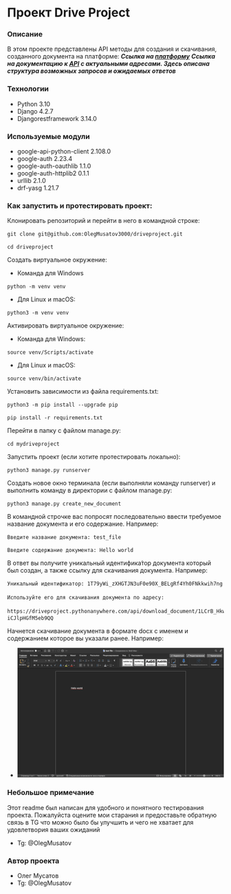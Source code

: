 # Проект Drive Project

### Описание
В этом проекте представлены API методы для создания и скачивания, созданного документа на платформе:
**_Ссылка на [платформу](https://drive.google.com/ "Гиперссылка к платформе.")_**
**_Ссылка на документацию к [API](https://driveproject.pythonanywhere.com/api/redoc/ "Гиперссылка к API.") с актуальными адресами. Здесь описана структура возможных запросов и ожидаемых ответов_**


### Технологии
- Python 3.10
- Django 4.2.7
- Djangorestframework 3.14.0

### Используемые модули
- google-api-python-client 2.108.0
- google-auth 2.23.4
- google-auth-oauthlib 1.1.0
- google-auth-httplib2 0.1.1
- urllib 2.1.0
- drf-yasg 1.21.7

### Как запустить и протестировать проект:

Клонировать репозиторий и перейти в него в командной строке:

```
git clone git@github.com:OlegMusatov3000/driveproject.git
```

```
cd driveproject
```

Cоздать виртуальное окружение:

- Команда для Windows

```
python -m venv venv
```

- Для Linux и macOS:

```
python3 -m venv venv
```

Активировать виртуальное окружение:

- Команда для Windows:

```
source venv/Scripts/activate
```

- Для Linux и macOS:

```
source venv/bin/activate
```

Установить зависимости из файла requirements.txt:

```
python3 -m pip install --upgrade pip
```

```
pip install -r requirements.txt
```

Перейти в папку с файлом manage.py:

```
cd mydriveproject
```

Запустить проект (если хотите протестировать локально):

```
python3 manage.py runserver
```

Создать новое окно терминала (если выполняли команду runserver) и выполнить команду в директории с файлом manage.py:

```
python3 manage.py create_new_document
```

В командной строчке вас попросят последовательно ввести требуемое название документа и его содержание. Например:

```
Введите название документа: test_file
```
```
Введите содержание документа: Hello world
```

В ответ вы получите уникальный идентифика́тор документа который был создан, а также ссылку для скачивания документа. Например:

```
Уникальный идентификатор: 1T79yWi_zXHGTJN3uF0e90X_BELgRf4Yh0FNkkwih7ng

Используйте его для скачивания документа по адресу:

https://driveproject.pythonanywhere.com/api/download_document/1LCrB_Hkwk4n_cUfBMrpE_bMahbO-iCJlpHGfM5eb9QQ
```

Начнется скачивание документа в формате docx с именем и содержанием которое вы указали ранее. Например:
- ![результат работы](./Screenshot.png)

### Небольшое примечание
Этот readme был написан для удобного и понятного тестирования проекта. Пожалуйста оцените мои старания и предоставьте обратную связь в TG что можно было бы улучшить и чего не хватает для удовлетвория ваших ожиданий
- Tg: @OlegMusatov

### Автор проекта 
- Олег Мусатов
- Tg: @OlegMusatov